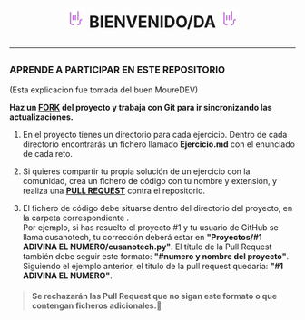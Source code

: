 <h1 align="center"> <img src="../images/Logotipo-Trasparente.png" alt="Logotipo Cusanotech" width="35" height="35"/> BIENVENIDO/DA <img src="../images/Logotipo-Trasparente.png" alt="Logotipo Cusanotech" width="35" height="35"/>

---
### APRENDE A PARTICIPAR EN ESTE REPOSITORIO

(Esta explicacion fue tomada del buen MoureDEV)

**Haz un [FORK](https://github.com/cusanotech/Proyectos-Python-Principiantes/fork) del proyecto y trabaja con Git para ir sincronizando las actualizaciones.**

1. En el proyecto tienes un directorio para cada ejercicio. Dentro de cada directorio encontrarás un fichero llamado **Ejercicio.md** con el enunciado de cada reto.

2. Si quieres compartir tu propia solución de un ejercicio con la comunidad, crea un fichero de código con tu nombre y extensión, y realiza una [**PULL REQUEST**](https://docs.github.com/es/pull-requests/collaborating-with-pull-requests/proposing-changes-to-your-work-with-pull-requests/creating-a-pull-request) contra el repositorio.
3. El fichero de código debe situarse dentro del directorio del proyecto, en la carpeta correspondiente . <br>
Por ejemplo, si has resuelto el proyecto #1 y tu usuario de GitHub se llama cusanotech, tu corrección deberá estar en **"Proyectos/#1 ADIVINA EL NUMERO/cusanotech.py"**. El título de la Pull Request también debe seguir este formato: **"#numero y nombre del proyecto"**. 
Siguiendo el ejemplo anterior, el titulo de la pull request quedaria: **"#1 ADIVINA EL NUMERO"**. <br>

> #### Se rechazarán las Pull Request que no sigan este formato o que contengan ficheros adicionales.🚩
